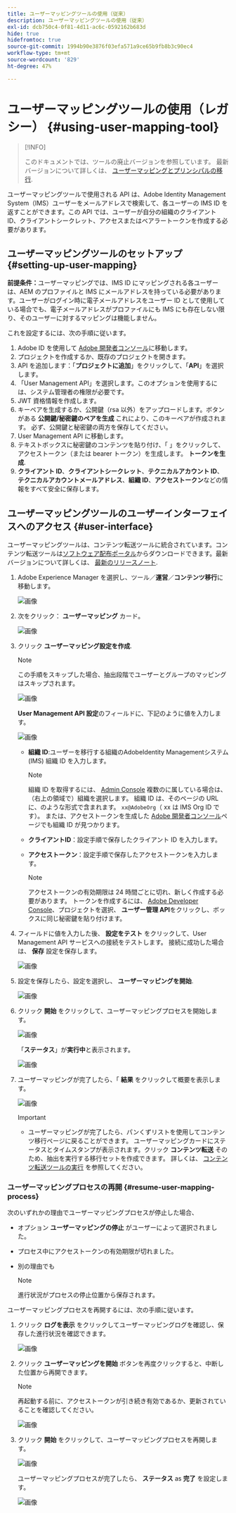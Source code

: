 ```yaml
---
title: ユーザーマッピングツールの使用（従来）
description: ユーザーマッピングツールの使用（従来）
exl-id: dcb750c4-0f81-4d11-ac6c-0592162b683d
hide: true
hidefromtoc: true
source-git-commit: 1994b90e3876f03efa571a9ce65b9fb8b3c90ec4
workflow-type: tm+mt
source-wordcount: '829'
ht-degree: 47%

---
```


# ユーザーマッピングツールの使用（レガシー） {#using-user-mapping-tool}

>[!INFO]
>
>このドキュメントでは、ツールの廃止バージョンを参照しています。 最新バージョンについて詳しくは、 [ユーザーマッピングとプリンシパルの移行](/help/journey-migration/content-transfer-tool/using-content-transfer-tool/user-mapping-and-migration.md).

ユーザーマッピングツールで使用される API は、Adobe Identity Management System（IMS）ユーザーをメールアドレスで検索して、各ユーザーの IMS ID を返すことができます。この API では、ユーザーが自分の組織のクライアント ID、クライアントシークレット、アクセスまたはベアラートークンを作成する必要があります。

## ユーザーマッピングツールのセットアップ {#setting-up-user-mapping}

**前提条件：**&#x200B;ユーザーマッピングでは、IMS ID にマッピングされる各ユーザーは、AEM のプロファイルと IMS にメールアドレスを持っている必要があります。ユーザーがログイン時に電子メールアドレスをユーザー ID として使用している場合でも、電子メールアドレスがプロファイルにも IMS にも存在しない限り、そのユーザーに対するマッピングは機能しません。

これを設定するには、次の手順に従います。

1. Adobe ID を使用して [Adobe 開発者コンソール](https://developer.adobe.com/console/)に移動します。
1. プロジェクトを作成するか、既存のプロジェクトを開きます。
1. API を追加します：「**プロジェクトに追加**」をクリックして、「**API**」を選択します。
1. 「User Management API」を選択します。このオプションを使用するには、システム管理者の権限が必要です。
1. JWT 資格情報を作成します。
1. キーペアを生成するか、公開鍵（rsa 以外）をアップロードします。ボタンがある **公開鍵/秘密鍵のペアを生成** これにより、このキーペアが作成されます。 必ず、公開鍵と秘密鍵の両方を保存してください。
1. User Management API に移動します。
1. テキストボックスに秘密鍵のコンテンツを貼り付け、「 」をクリックして、アクセストークン（または bearer トークン）を生成します。 **トークンを生成**.
1. **クライアント ID**、**クライアントシークレット**、**テクニカルアカウント ID**、**テクニカルアカウントメールアドレス**、**組織 ID**、**アクセストークン**&#x200B;などの情報をすべて安全に保存します。

## ユーザーマッピングツールのユーザーインターフェイスへのアクセス {#user-interface}

ユーザーマッピングツールは、コンテンツ転送ツールに統合されています。コンテンツ転送ツールは[ソフトウェア配布ポータル](https://experience.adobe.com/#/downloads/content/software-distribution/en/aemcloud.html)からダウンロードできます。最新バージョンについて詳しくは、 [最新のリリースノート](/help/release-notes/release-notes-cloud/release-notes-current.md).

1. Adobe Experience Manager を選択し、ツール／**運営**／**コンテンツ移行**&#x200B;に移動します。

   ![画像](/help/journey-migration/content-transfer-tool/assets-user-mapping/user-mapping-access1.png)

1. 次をクリック： **ユーザーマッピング** カード。

   ![画像](/help/journey-migration/content-transfer-tool/assets-user-mapping/user-mapping-access2.png)

1. クリック **ユーザーマッピング設定を作成**.

   >[!NOTE]
   >この手順をスキップした場合、抽出段階でユーザーとグループのマッピングはスキップされます。

   ![画像](/help/journey-migration/content-transfer-tool/assets-user-mapping/user-mapping-access5.png)

   **User Management API 設定**&#x200B;のフィールドに、下記のように値を入力します。

   ![画像](/help/journey-migration/content-transfer-tool/assets-user-mapping/user-mapping-access3.png)


   * **組織 ID**:ユーザーを移行する組織のAdobeIdentity Managementシステム (IMS) 組織 ID を入力します。

     >[!NOTE]
     >組織 ID を取得するには、 [Admin Console](https://adminconsole.adobe.com/) 複数のに属している場合は、（右上の領域で）組織を選択します。 組織 ID は、そのページの URL に、のような形式で含まれます。 `xx@AdobeOrg`（ xx は IMS Org ID です）。 または、アクセストークンを生成した [Adobe 開発者コンソール](https://developer.adobe.com/console/)ページでも組織 ID が見つかります。

   * **クライアントID**：設定手順で保存したクライアント ID を入力します。

   * **アクセストークン**：設定手順で保存したアクセストークンを入力します。

     >[!NOTE]
     >アクセストークンの有効期限は 24 時間ごとに切れ、新しく作成する必要があります。 トークンを作成するには、 [Adobe Developer Console](https://developer.adobe.com/console/)、プロジェクトを選択、 **ユーザー管理 API**&#x200B;をクリックし、ボックスに同じ秘密鍵を貼り付けます。

1. フィールドに値を入力した後、 **設定をテスト** をクリックして、User Management API サービスへの接続をテストします。 接続に成功した場合は、 **保存** 設定を保存します。

   ![画像](/help/journey-migration/content-transfer-tool/assets-user-mapping/user-mapping-access4.png)

1. 設定を保存したら、設定を選択し、 **ユーザーマッピングを開始**.

   ![画像](/help/journey-migration/content-transfer-tool/assets-user-mapping/user-mapping-landing4.png)

1. クリック **開始** をクリックして、ユーザーマッピングプロセスを開始します。

   ![画像](/help/journey-migration/content-transfer-tool/assets-user-mapping/resume-user-mapping3.png)

   「**ステータス**」が&#x200B;**実行中**&#x200B;と表示されます。

   ![画像](/help/journey-migration/content-transfer-tool/assets-user-mapping/user-mapping-start1.png)


1. ユーザーマッピングが完了したら、「 **結果** をクリックして概要を表示します。

   ![画像](/help/journey-migration/content-transfer-tool/assets-user-mapping/user-mapping-landing5.png)

   >[!IMPORTANT]
   >
   >* ユーザーマッピングが完了したら、パンくずリストを使用してコンテンツ移行ページに戻ることができます。 ユーザーマッピングカードにステータスとタイムスタンプが表示されます。クリック **コンテンツ転送** そのため、抽出を実行する移行セットを作成できます。 詳しくは、 [コンテンツ転送ツールの実行](https://experienceleague.adobe.com/docs/experience-manager-cloud-service/content/migration-journey/cloud-migration/content-transfer-tool/getting-started-content-transfer-tool.html?lang=ja#running-tool) を参照してください。

### ユーザーマッピングプロセスの再開 {#resume-user-mapping-process}

次のいずれかの理由でユーザーマッピングプロセスが停止した場合、

* オプション **ユーザーマッピングの停止** がユーザーによって選択されました。
* プロセス中にアクセストークンの有効期限が切れました。
* 別の理由でも

  >[!NOTE]
  >進行状況がプロセスの停止位置から保存されます。

ユーザーマッピングプロセスを再開するには、次の手順に従います。

1. クリック **ログを表示** をクリックしてユーザーマッピングログを確認し、保存した進行状況を確認できます。

   ![画像](/help/journey-migration/content-transfer-tool/assets-user-mapping/resume-user-mapping1.png)

1. クリック **ユーザーマッピングを開始** ボタンを再度クリックすると、中断した位置から再開できます。

   >[!NOTE]
   >再起動する前に、アクセストークンが引き続き有効であるか、更新されていることを確認してください。

   ![画像](/help/journey-migration/content-transfer-tool/assets-user-mapping/resume-user-mapping2.png)

1. クリック **開始** をクリックして、ユーザーマッピングプロセスを再開します。

   ![画像](/help/journey-migration/content-transfer-tool/assets-user-mapping/resume-user-mapping3.png)

   ユーザーマッピングプロセスが完了したら、 **ステータス** as **完了** を設定します。

   ![画像](/help/journey-migration/content-transfer-tool/assets-user-mapping/resume-user-mapping4.png)
